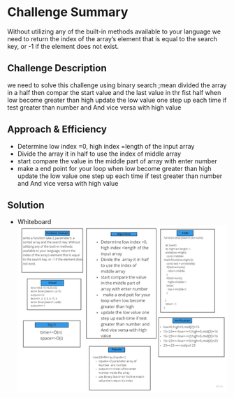 # Challenge Summary
Without utilizing any of the built-in methods available to your language we need to  return the index of the array’s element that is equal to the search key, or -1 if the element does not exist.
## Challenge Description
we need to solve this challenge using binary search ;mean divided the array in a half then compar the start value and the last value in thr fist half when low become greater than high 
update the low value one step up each time if test greater than number and And vice versa with high value

## Approach & Efficiency

* Determine low index =0, high index =length of the input array
* Divide the  array it in half to use the index of middle array
* start compare the value in the middle part of array with enter number
* make a end point for your loop when low become greater than high 
update the low value one step up each time if test greater than number and And vice versa with high value

## Solution
* Whiteboard  ![check](../../assets/array-binary-search.jpg)

